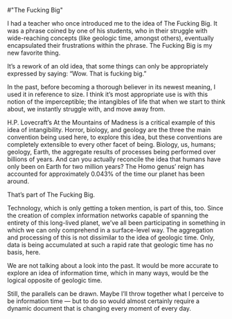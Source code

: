 #"The Fucking Big"

I had a teacher who once introduced me to the idea of The Fucking Big. It was a phrase coined by one of his students, who in their struggle with wide-reaching concepts (like geologic time, amongst others), eventually encapsulated their frustrations within the phrase. The Fucking Big is my new favorite thing.

<!-- more -->

It’s a rework of an old idea, that some things can only be appropriately expressed by saying: “Wow. That is fucking big.”

In the past, before becoming a thorough believer in its newest meaning, I used it in reference to size. I think it’s most appropriate use is with this notion of the imperceptible; the intangibles of life that when we start to think about, we instantly struggle with, and move away from.

H.P. Lovecraft’s At the Mountains of Madness is a critical example of this idea of intangibility. Horror, biology, and geology are the three the main convention being used here, to explore this idea, but these conventions are completely extensible to every other facet of being. Biology, us, humans; geology, Earth, the aggregate results of processes being performed over billions of years. And can you actually reconcile the idea that humans have only been on Earth for two million years? The Homo genus’ reign has accounted for approximately 0.043% of the time our planet has been around.

That’s part of The Fucking Big.

Technology, which is only getting a token mention, is part of this, too. Since the creation of complex information networks capable of spanning the entirety of this long-lived planet, we’ve all been participating in something in which we can only comprehend in a surface-level way. The aggregation and processing of this is not dissimilar to the idea of geologic time. Only, data is being accumulated at such a rapid rate that geologic time has no basis, here.

We are not talking about a look into the past. It would be more accurate to explore an idea of information time, which in many ways, would be the logical opposite of geologic time.

Still, the parallels can be drawn. Maybe I’ll throw together what I perceive to be information time — but to do so would almost certainly require a dynamic document that is changing every moment of every day.
